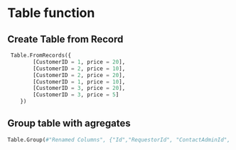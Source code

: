 # Table function
## Create Table from Record
```python
 Table.FromRecords({
        [CustomerID = 1, price = 20],
        [CustomerID = 2, price = 10],
        [CustomerID = 2, price = 20],
        [CustomerID = 1, price = 10],
        [CustomerID = 3, price = 20],
        [CustomerID = 3, price = 5]
    })
```
## Group table with agregates
```python
Table.Group(#"Renamed Columns", {"Id","RequestorId", "ContactAdminId", "PlannedDepartureLocation"}, {{"PassengerTitles", each Text.Combine([PassengerTitle],"; "), type text}, {"PassengerCount", each List.Count([PassengerTitle]), type number}})
```

